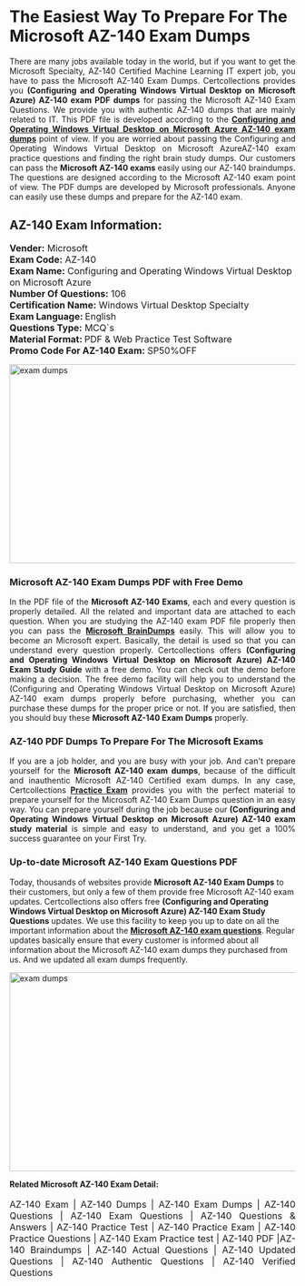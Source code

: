 <h1>The Easiest Way To Prepare For The Microsoft AZ-140 Exam Dumps</h1> <p style="text-align:justify">There are many jobs available today in the world, but if you want to get the Microsoft Specialty, AZ-140 Certified Machine Learning IT expert job, you have to pass the Microsoft AZ-140 Exam Dumps. Certcollections provides you <strong>(Configuring and Operating Windows Virtual Desktop on Microsoft Azure) AZ-140 exam PDF dumps</strong> for passing the Microsoft AZ-140 Exam Questions. We provide you with authentic AZ-140 dumps that are mainly related to IT. This PDF file is developed according to the <a href="https://www.certsofficial.com/microsoft/az-140-questions"><strong>Configuring and Operating Windows Virtual Desktop on Microsoft Azure AZ-140 exam dumps</strong></a> point of view. If you are worried about passing the Configuring and Operating Windows Virtual Desktop on Microsoft AzureAZ-140 exam practice questions and finding the right brain study dumps. Our customers can pass the <strong>Microsoft AZ-140 exams </strong>easily using our AZ-140 braindumps. The questions are designed according to the Microsoft AZ-140 exam point of view. The PDF dumps are developed by Microsoft professionals. Anyone can easily use these dumps and prepare for the AZ-140 exam.</p> <h2><strong>AZ-140 Exam Information:</strong></h2> <p><span style="font-size:16px"><strong>Vender:</strong> Microsoft<br /> <strong>Exam Code:</strong> AZ-140<br /> <strong>Exam Name:</strong> Configuring and Operating Windows Virtual Desktop on Microsoft Azure<br /> <strong>Number Of Questions:</strong> 106<br /> <strong>Certification Name:</strong> Windows Virtual Desktop Specialty<br /> <strong>Exam Language: </strong>English<br /> <strong>Questions Type:</strong> MCQ`s<br /> <strong>Material Format: </strong>PDF & Web Practice Test Software<br /> <strong>Promo Code For AZ-140 Exam:</strong> SP50%OFF</span></p> <p><a href="https://www.certsofficial.com/microsoft/az-140-questions" rel="no-follow"><img alt="exam dumps" src="https://www.certcollections.com/uploads/content/certsofficial.jpg" style="height:350px; width:750px" /></a></p> <h3><strong>Microsoft AZ-140 Exam Dumps PDF with Free Demo</strong></h3> <p style="text-align:justify">In the PDF file of the <strong>Microsoft AZ-140 Exams</strong>, each and every question is properly detailed. All the related and important data are attached to each question. When you are studying the AZ-140 exam PDF file properly then you can pass the <a href="https://www.certsofficial.com/microsoft-dumps"><strong>Microsoft BrainDumps</strong></a> easily. This will allow you to become an Microsoft expert. Basically, the detail is used so that you can understand every question properly. Certcollections offers <strong>(Configuring and Operating Windows Virtual Desktop on Microsoft Azure) AZ-140 Exam Study Guide</strong> with a free demo. You can check out the demo before making a decision. The free demo facility will help you to understand the (Configuring and Operating Windows Virtual Desktop on Microsoft Azure) AZ-140 exam dumps properly before purchasing, whether you can purchase these dumps for the proper price or not. If you are satisfied, then you should buy these <strong>Microsoft AZ-140 Exam Dumps</strong> properly.</p> <h3><strong>AZ-140 PDF Dumps To Prepare For The Microsoft Exams</strong></h3> <p style="text-align:justify">If you are a job holder, and you are busy with your job. And can't prepare yourself for the <strong>Microsoft AZ-140 exam dumps</strong>, because of the difficult and inauthentic Microsoft AZ-140 Certified exam dumps. In any case, Certcollections <strong><a href="https://www.certsofficial.com/">Practice Exam</a></strong> provides you with the perfect material to prepare yourself for the Microsoft AZ-140 Exam Dumps question in an easy way. You can prepare yourself during the job because our <strong>(Configuring and Operating Windows Virtual Desktop on Microsoft Azure) AZ-140 exam study material</strong> is simple and easy to understand, and you get a 100% success guarantee on your First Try.</p> <h3><strong>Up-to-date Microsoft AZ-140 Exam Questions PDF</strong></h3> <p>Today, thousands of websites provide <strong>Microsoft AZ-140 Exam Dumps</strong> to their customers, but only a few of them provide free Microsoft AZ-140 exam updates. Certcollections also offers free <strong>(Configuring and Operating Windows Virtual Desktop on Microsoft Azure) AZ-140 Exam Study Questions</strong> updates. We use this facility to keep you up to date on all the important information about the <a href="https://www.certsofficial.com/microsoft/az-140-questions"><strong>Microsoft AZ-140 exam questions</strong></a>. Regular updates basically ensure that every customer is informed about all information about the Microsoft AZ-140 exam dumps they purchased from us. And we updated all exam dumps frequently.</p> <p><a href="https://www.certsofficial.com/microsoft/az-140-questions"><img alt="exam dumps " src="https://www.certcollections.com/uploads/content/certsofficial2.jpg" style="height:350px; width:750px" /></a></p> <p style="text-align:justify"><span style="font-size:14px"><strong>Related Microsoft AZ-140 Exam Detail:</strong></span><br /> <br /> <span style="font-size:16px">AZ-140 Exam | AZ-140 Dumps | AZ-140 Exam Dumps | AZ-140 Questions | AZ-140 Exam Questions | AZ-140 Questions & Answers | AZ-140 Practice Test | AZ-140 Practice Exam | AZ-140 Practice Questions | AZ-140 Exam Practice test | AZ-140 PDF |AZ-140 Braindumps | AZ-140 Actual Questions | AZ-140 Updated Questions | AZ-140 Authentic Questions | AZ-140 Verified Questions</span></p>
